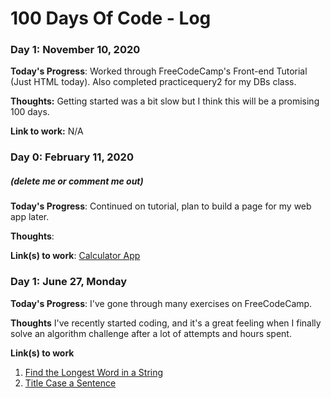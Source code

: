 # 100 Days Of Code - Log

### Day 1: November 10, 2020


**Today's Progress**: Worked through FreeCodeCamp's Front-end Tutorial (Just HTML today).  Also completed practicequery2 for my DBs class.

**Thoughts:** Getting started was a bit slow but I think this will be a promising 100 days.

**Link to work:** N/A

### Day 0: February 11, 2020
##### (delete me or comment me out)

**Today's Progress**: Continued on tutorial, plan to build a page for my web app later.

**Thoughts**: 

**Link(s) to work**: [Calculator App](http://www.example.com)


### Day 1: June 27, Monday

**Today's Progress**: I've gone through many exercises on FreeCodeCamp.

**Thoughts** I've recently started coding, and it's a great feeling when I finally solve an algorithm challenge after a lot of attempts and hours spent.

**Link(s) to work**
1. [Find the Longest Word in a String](https://www.freecodecamp.com/challenges/find-the-longest-word-in-a-string)
2. [Title Case a Sentence](https://www.freecodecamp.com/challenges/title-case-a-sentence)
